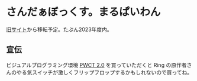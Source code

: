 # さんだぁぼっくす。まるぱいわん

[旧サイト](https://ring-lang-081.osdn.jp/)から移転予定。たぶん2023年度内。

## 宣伝
ビジュアルプログラミング環境
[PWCT 2.0](https://store.steampowered.com/app/1953110/Programming_Without_Coding_Technology_20/) を買っていただくと Ring の原作者さんのやる気スイッチが激しくフリップフロップするかもしれないので買ってね。
